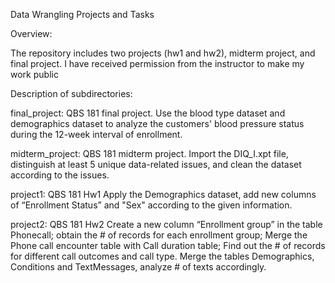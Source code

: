 Data Wrangling Projects and Tasks


Overview:

  The repository includes two projects (hw1 and hw2), midterm project, and final project.
  I have received permission from the instructor to make my work public


Description of subdirectories:
  
  final_project: QBS 181 final project. 
                 Use the blood type dataset and demographics dataset to analyze the customers' blood pressure status during the 12-week interval of enrollment.
                 
  midterm_project: QBS 181 midterm project.
                 Import the DIQ_I.xpt file, distinguish at least 5 unique data-related issues, and clean the dataset according to the issues.
                 
  project1: QBS 181 Hw1
                 Apply the Demographics dataset, add new columns of “Enrollment Status” and "Sex" according to the given information.
                 
  project2: QBS 181 Hw2
                 Create a new column “Enrollment group” in the table Phonecall; obtain the # of records for each enrollment group; Merge the Phone call encounter table with Call duration table; Find out the # of records for different call outcomes and call type.
                 Merge the tables Demographics, Conditions and TextMessages, analyze # of texts accordingly.


    
